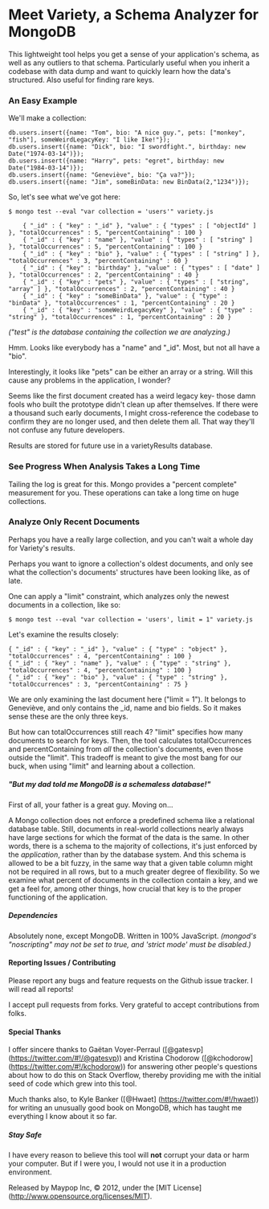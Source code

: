 # Meet Variety, a Schema Analyzer for MongoDB ###
This lightweight tool helps you get a sense of your application's schema, as well as any outliers to that schema. Particularly useful when you inherit a codebase with data dump and want to quickly learn how the data's structured. Also useful for finding rare keys.

### An Easy Example ###

We'll make a collection:

	db.users.insert({name: "Tom", bio: "A nice guy.", pets: ["monkey", "fish"], someWeirdLegacyKey: "I like Ike!"});
	db.users.insert({name: "Dick", bio: "I swordfight.", birthday: new Date("1974-03-14")});
	db.users.insert({name: "Harry", pets: "egret", birthday: new Date("1984-03-14")});
	db.users.insert({name: "Geneviève", bio: "Ça va?"});
	db.users.insert({name: "Jim", someBinData: new BinData(2,"1234")});

So, let's see what we've got here:

	$ mongo test --eval "var collection = 'users'" variety.js
	
        { "_id" : { "key" : "_id" }, "value" : { "types" : [ "objectId" ] }, "totalOccurrences" : 5, "percentContaining" : 100 }
        { "_id" : { "key" : "name" }, "value" : { "types" : [ "string" ] }, "totalOccurrences" : 5, "percentContaining" : 100 }
        { "_id" : { "key" : "bio" }, "value" : { "types" : [ "string" ] }, "totalOccurrences" : 3, "percentContaining" : 60 }
        { "_id" : { "key" : "birthday" }, "value" : { "types" : [ "date" ] }, "totalOccurrences" : 2, "percentContaining" : 40 }
        { "_id" : { "key" : "pets" }, "value" : { "types" : [ "string", "array" ] }, "totalOccurrences" : 2, "percentContaining" : 40 }
        { "_id" : { "key" : "someBinData" }, "value" : { "type" : "binData" }, "totalOccurrences" : 1, "percentContaining" : 20 }
        { "_id" : { "key" : "someWeirdLegacyKey" }, "value" : { "type" : "string" }, "totalOccurrences" : 1, "percentContaining" : 20 }

_("test" is the database containing the collection we are analyzing.)_

Hmm. Looks like everybody has a "name" and "_id". Most, but not all have a "bio".

Interestingly, it looks like "pets" can be either an array or a string. Will this cause any problems in the application, I wonder?

Seems like the first document created has a weird legacy key- those damn fools who built the prototype didn't clean up after themselves. If there were a thousand such early documents, I might cross-reference the codebase to confirm they are no longer used, and then delete them all. That way they'll not confuse any future developers.

Results are stored for future use in a varietyResults database.

### See Progress When Analysis Takes a Long Time ###

Tailing the log is great for this. Mongo provides a "percent complete" measurement for you. These operations can take a long time on huge collections.

### Analyze Only Recent Documents ###

Perhaps you have a really large collection, and you can't wait a whole day for Variety's results.

Perhaps you want to ignore a collection's oldest documents, and only see what the collection's documents' structures have been looking like, as of late.

One can apply a "limit" constraint, which analyzes only the newest documents in a collection, like so:

	$ mongo test --eval "var collection = 'users', limit = 1" variety.js
	
Let's examine the results closely:

	{ "_id" : { "key" : "_id" }, "value" : { "type" : "object" }, "totalOccurrences" : 4, "percentContaining" : 100 }
	{ "_id" : { "key" : "name" }, "value" : { "type" : "string" }, "totalOccurrences" : 4, "percentContaining" : 100 }
	{ "_id" : { "key" : "bio" }, "value" : { "type" : "string" }, "totalOccurrences" : 3, "percentContaining" : 75 }

We are only examining the last document here ("limit = 1"). It belongs to Geneviève, and only contains the _id, name and bio fields. So it makes sense these are the only three keys.

But how can totalOccurrences still reach 4? "limit" specifies how many documents to search for keys. Then, the tool calculates totalOccurrences and percentContaining from _all_ the collection's documents, even those outside the "limit". This tradeoff is meant to give the most bang for our buck, when using "limit" and learning about a collection.

##### "But my dad told me MongoDB is a schemaless database!" #####

First of all, your father is a great guy. Moving on...

A Mongo collection does not enforce a predefined schema like a relational database table. Still, documents in real-world collections nearly always have large sections for which the format of the data is the same. In other words, there is a schema to the majority of collections, it's just enforced by the _application_, rather than by the database system. And this schema is allowed to be a bit fuzzy, in the same way that a given table column might not be required in all rows, but to a much greater degree of flexibility. So we examine what percent of documents in the collection contain a key, and we get a feel for, among other things, how crucial that key is to the proper functioning of the application.

##### Dependencies #####

Absolutely none, except MongoDB. Written in 100% JavaScript. _(mongod's "noscripting" may not be set to true, and 'strict mode' must be disabled.)_

#### Reporting Issues / Contributing ####

Please report any bugs and feature requests on the Github issue tracker. I will read all reports!

I accept pull requests from forks. Very grateful to accept contributions from folks.

#### Special Thanks ####

I offer sincere thanks to Gaëtan Voyer-Perraul ([@gatesvp] (https://twitter.com/#!/@gatesvp)) and Kristina Chodorow ([@kchodorow] (https://twitter.com/#!/kchodorow)) for answering other people's questions about how to do this on Stack Overflow, thereby providing me with the initial seed of code which grew into this tool.

Much thanks also, to Kyle Banker ([@Hwaet] (https://twitter.com/#!/hwaet)) for writing an unusually good book on MongoDB, which has taught me everything I know about it so far.

##### Stay Safe #####

I have every reason to believe this tool will **not** corrupt your data or harm your computer. But if I were you, I would not use it in a production environment.


Released by Maypop Inc, © 2012, under the [MIT License] (http://www.opensource.org/licenses/MIT).
